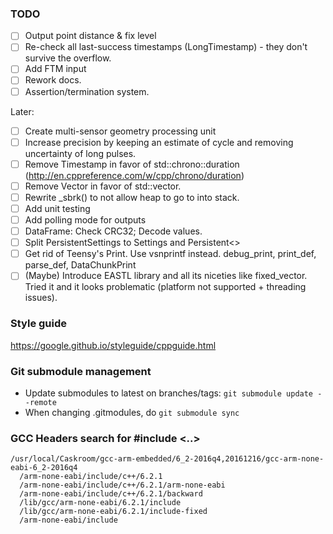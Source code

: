 
### TODO

 * [ ] Output point distance & fix level
 * [ ] Re-check all last-success timestamps (LongTimestamp) - they don't survive the overflow.
 * [ ] Add FTM input
 * [ ] Rework docs.
 * [ ] Assertion/termination system.

Later:
 * [ ] Create multi-sensor geometry processing unit
 * [ ] Increase precision by keeping an estimate of cycle and removing uncertainty of long pulses.
 * [ ] Remove Timestamp in favor of std::chrono::duration (http://en.cppreference.com/w/cpp/chrono/duration)
 * [ ] Remove Vector in favor of std::vector.
 * [ ] Rewrite _sbrk() to not allow heap to go to into stack.
 * [ ] Add unit testing
 * [ ] Add polling mode for outputs
 * [ ] DataFrame: Check CRC32; Decode values.
 * [ ] Split PersistentSettings to Settings and Persistent<>
 * [ ] Get rid of Teensy's Print. Use vsnprintf instead. debug_print, print_def, parse_def, DataChunkPrint
 * [ ] (Maybe) Introduce EASTL library and all its niceties like fixed_vector. Tried it and it looks problematic (platform not supported + threading issues).

### Style guide
https://google.github.io/styleguide/cppguide.html

### Git submodule management
 * Update submodules to latest on branches/tags: `git submodule update --remote`
 * When changing .gitmodules, do `git submodule sync`

### GCC Headers search for #include <..>

    /usr/local/Caskroom/gcc-arm-embedded/6_2-2016q4,20161216/gcc-arm-none-eabi-6_2-2016q4
      /arm-none-eabi/include/c++/6.2.1
      /arm-none-eabi/include/c++/6.2.1/arm-none-eabi
      /arm-none-eabi/include/c++/6.2.1/backward
      /lib/gcc/arm-none-eabi/6.2.1/include
      /lib/gcc/arm-none-eabi/6.2.1/include-fixed
      /arm-none-eabi/include
